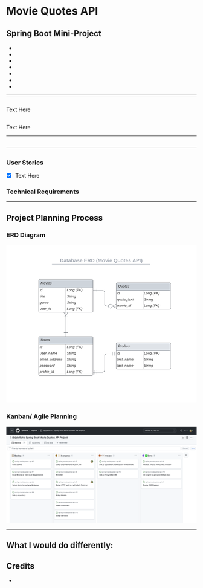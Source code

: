 # Movie Quotes API

## Spring Boot Mini-Project
* <a href="#"></a>
* <a href="#"></a>
* <a href="#"></a>
* <a href="#"></a>
* <a href="#"></a>
* <a href="#"></a>
* <a href="#"></a>
---
## 

Text Here

##

Text Here

---
## 

---
## 

### User Stories
- [x] Text Here

### Technical Requirements

---
## Project Planning Process

### ERD Diagram
![](/images/DB_ER_diagram.png)

### Kanban/ Agile Planning
![](/images/agile_project_plan.png)

---

**What I would do differently**:
---
## Credits

* 